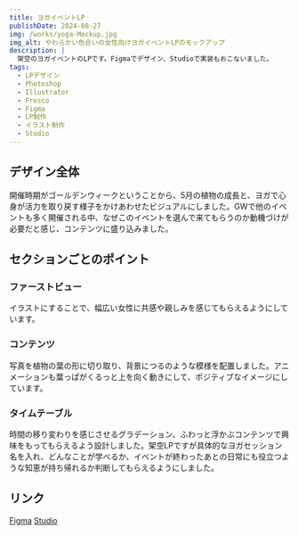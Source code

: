 ```yaml
---
title: ヨガイベントLP
publishDate: 2024-08-27
img: /works/yoga-Mockup.jpg
img_alt: やわらかい色合いの女性向けヨガイベントLPのモックアップ
description: |
  架空のヨガイベントのLPです。Figmaでデザイン、Studioで実装もおこないました。
tags:
  - LPデザイン
  - Photoshop
  - Illustrator
  - Fresco
  - Figma
  - LP制作
  - イラスト制作
  - Studio
---
```


## デザイン全体

開催時期がゴールデンウィークということから、5月の植物の成長と、ヨガで心身が活力を取り戻す様子をかけあわせたビジュアルにしました。GWで他のイベントも多く開催される中、なぜこのイベントを選んで来てもらうのか動機づけが必要だと感じ、コンテンツに盛り込みました。

## セクションごとのポイント

### ファーストビュー

イラストにすることで、幅広い女性に共感や親しみを感じてもらえるようにしています。

### コンテンツ

写真を植物の葉の形に切り取り、背景につるのような模様を配置しました。アニメーションも葉っぱがくるっと上を向く動きにして、ポジティブなイメージにしています。

### タイムテーブル

時間の移り変わりを感じさせるグラデーション、ふわっと浮かぶコンテンツで興味をもってもらえるよう設計しました。架空LPですが具体的なヨガセッション名を入れ、どんなことが学べるか、イベントが終わったあとの日常にも役立つような知恵が持ち帰れるか判断してもらえるようにしました。

## リンク

[Figma](https://www.figma.com/design/bSstltWnkgRDQziXEtZhgL/YOGAinCITYFESTIVAL_Revised?node-id=0-1&t=mbxRURfSFKeA9JEK-1)
[Studio](https://yogalp-mizuiro.studio.site/)
